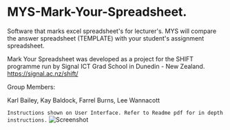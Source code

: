 # MYS-Mark-Your-Spreadsheet.
Software that marks excel spreadsheet's for lecturer's. MYS will compare the answer spreadsheet (TEMPLATE) with your student's assignment spreadsheet. 

Mark Your Spreadsheet was developed as a project for the SHIFT programme run by Signal ICT Grad School in Dunedin - New Zealand.
https://signal.ac.nz/shift/

Group Members:

Karl Bailey, Kay Baldock, Farrel Burns, Lee Wannacott

```Instructions shown on User Interface. Refer to Readme pdf for in depth instructions.```
![Screenshot](https://github.com/LeeWannacott/MYS-Mark-Your-Spreadsheet/blob/master/Mark-Your-Spreadsheet%20instructions.png)


